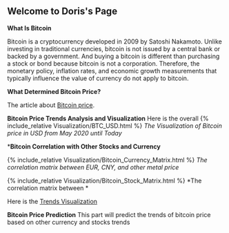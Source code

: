 ## Welcome to Doris's Page

**What Is Bitcoin** 

Bitcoin is a cryptocurrency developed in 2009 by Satoshi Nakamoto. Unlike investing in traditional currencies, bitcoin is not issued by a central bank or backed by a government. And buying a bitcoin is different than purchasing a stock or bond because bitcoin is not a corporation. Therefore, the monetary policy, inflation rates, and economic growth measurements that typically influence the value of currency do not apply to bitcoin. 

**What Determined Bitcoin Price?** 

The article about [Bitcoin price](https://www.thebalance.com/who-sets-bitcoin-s-price-391278).

**Bitcoin Price Trends Analysis and Visualization**
Here is the overall 
{% include_relative Visualization/BTC_USD.html %}
*The Visualization of Bitcoin price in USD from May 2020 until Today* 


***Bitcoin Correlation with Other Stocks and Currency**

{% include_relative Visualization/Bitcoin_Currency_Matrix.html %}
*The correlation matrix between EUR, CNY, and other metal price*

{% include_relative Visualization/Bitcoin_Stock_Matrix.html %}
*The correlation matrix between *

Here is the [Trends Visualization](trends.md)

**Bitcoin Price Prediction**
This part will predict the trends of bitcoin price based on other currency and stocks trends
